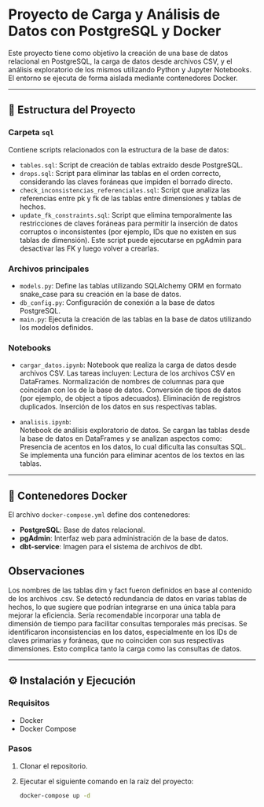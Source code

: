 # Proyecto de Carga y Análisis de Datos con PostgreSQL y Docker

Este proyecto tiene como objetivo la creación de una base de datos relacional en PostgreSQL, la carga de datos desde archivos CSV, y el análisis exploratorio de los mismos utilizando Python y Jupyter Notebooks. El entorno se ejecuta de forma aislada mediante contenedores Docker.

---

## 📁 Estructura del Proyecto

### Carpeta `sql`

Contiene scripts relacionados con la estructura de la base de datos:

- `tables.sql`: Script de creación de tablas extraído desde PostgreSQL.
- `drops.sql`: Script para eliminar las tablas en el orden correcto, considerando las claves foráneas que impiden el borrado directo.
-  `check_inconsistencias_referenciales.sql`: Script que analiza las referencias entre pk y fk de las tablas entre dimensiones y tablas de hechos.
- `update_fk_constraints.sql`: Script que elimina temporalmente las restricciones de claves foráneas para permitir la inserción de datos corruptos o inconsistentes 
(por ejemplo, IDs que no existen en sus tablas de dimensión). Este script puede ejecutarse en pgAdmin para desactivar las FK y luego volver a crearlas.

### Archivos principales

- `models.py`: Define las tablas utilizando SQLAlchemy ORM en formato snake_case para su creación en la base de datos.
- `db_config.py`: Configuración de conexión a la base de datos PostgreSQL.
- `main.py`: Ejecuta la creación de las tablas en la base de datos utilizando los modelos definidos.

### Notebooks

- `cargar_datos.ipynb`:
Notebook que realiza la carga de datos desde archivos CSV. Las tareas incluyen:
Lectura de los archivos CSV en DataFrames.
Normalización de nombres de columnas para que coincidan con los de la base de datos.
Conversión de tipos de datos (por ejemplo, de object a tipos adecuados).
Eliminación de registros duplicados.
Inserción de los datos en sus respectivas tablas.

- `analisis.ipynb`:  
Notebook de análisis exploratorio de datos. Se cargan las tablas desde la base de datos en DataFrames y se analizan aspectos como:
Presencia de acentos en los datos, lo cual dificulta las consultas SQL.
Se implementa una función para eliminar acentos de los textos en las tablas.

---

## 🐳 Contenedores Docker

El archivo `docker-compose.yml` define dos contenedores:

- **PostgreSQL**: Base de datos relacional.
- **pgAdmin**: Interfaz web para administración de la base de datos.
- **dbt-service**: Imagen para el sistema de archivos de dbt.

## Observaciones

Los nombres de las tablas dim y fact fueron definidos en base al contenido de los archivos .csv.
Se detectó redundancia de datos en varias tablas de hechos, lo que sugiere que podrían integrarse en una única tabla para mejorar la eficiencia.
Sería recomendable incorporar una tabla de dimensión de tiempo para facilitar consultas temporales más precisas.
Se identificaron inconsistencias en los datos, especialmente en los IDs de claves primarias y foráneas, que no coinciden con sus respectivas dimensiones. Esto complica tanto la carga como las consultas de datos.

---

## ⚙️ Instalación y Ejecución

### Requisitos

- Docker
- Docker Compose

### Pasos

1. Clonar el repositorio.
2. Ejecutar el siguiente comando en la raíz del proyecto:

   ```bash
   docker-compose up -d
   ```